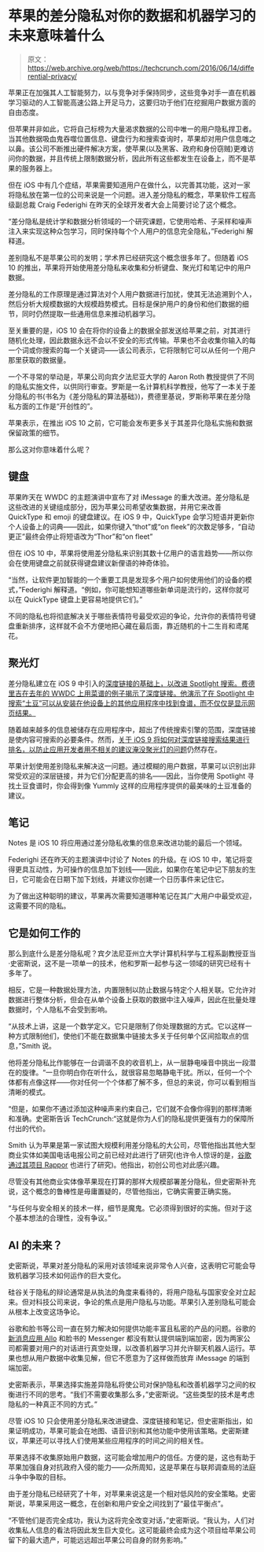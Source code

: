 # 苹果的差分隐私对你的数据和机器学习的未来意味着什么

> 原文：<https://web.archive.org/web/https://techcrunch.com/2016/06/14/differential-privacy/>

苹果正在加强其人工智能努力，以与竞争对手保持同步，这些竞争对手一直在机器学习驱动的人工智能高速公路上开足马力，这要归功于他们在挖掘用户数据方面的自由态度。

但苹果并非如此，它将自己标榜为大量渴求数据的公司中唯一的用户隐私捍卫者。当其他数据吸血鬼吞噬位置信息、键盘行为和搜索查询时，苹果却对用户信息嗤之以鼻。该公司不断推出硬件解决方案，使苹果(以及黑客、政府和身份窃贼)更难访问你的数据，并且传统上限制数据分析，因此所有这些都发生在设备上，而不是苹果的服务器上。

但在 iOS 中有几个症结，苹果需要知道用户在做什么，以完善其功能，这对一家将隐私放在第一位的公司来说是一个问题。进入差分隐私的概念，苹果软件工程高级副总裁 Craig Federighi 在昨天的全球开发者大会上简要讨论了这个概念。

“差分隐私是统计学和数据分析领域的一个研究课题，它使用哈希、子采样和噪声注入来实现这种众包学习，同时保持每个个人用户的信息完全隐私，”Federighi 解释道。

差别隐私不是苹果公司的发明；学术界已经研究这个概念很多年了。但随着 iOS 10 的推出，苹果将开始使用差分隐私来收集和分析键盘、聚光灯和笔记中的用户数据。

差分隐私的工作原理是通过算法对个人用户数据进行加扰，使其无法追溯到个人，然后分析大规模数据的大规模趋势模式。目标是保护用户的身份和他们数据的细节，同时仍然提取一些通用信息来推动机器学习。

至关重要的是，iOS 10 会在将你的设备上的数据全部发送给苹果之前，对其进行随机化处理，因此数据永远不会以不安全的形式传输。苹果也不会收集你输入的每一个词或你搜索的每一个关键词——该公司表示，它将限制它可以从任何一个用户那里获取的数据量。

一个不寻常的举动是，苹果公司向宾夕法尼亚大学的 Aaron Roth 教授提供了不同的隐私实施文件，以供同行审查。罗斯是一名计算机科学教授，他写了一本关于差分隐私的书(书名为《差分隐私的算法基础》)，费德里基说，罗斯称苹果在差分隐私方面的工作是“开创性的”。

苹果表示，在推出 iOS 10 之前，它可能会发布更多关于其差异化隐私实施和数据保留政策的细节。

那么这对你意味着什么呢？

## 键盘

苹果昨天在 WWDC 的主题演讲中宣布了对 iMessage 的重大改进。差分隐私是这些改进的关键组成部分，因为苹果公司希望收集数据，并用它来改善 QuickType 和 emoji 的键盘建议。在 iOS 9 中，QuickType 会学习短语并更新你个人设备上的词典——因此，如果你键入“thot”或“on fleek”的次数足够多，“自动更正”最终会停止将短语改为“Thor”和“on fleet”

但在 iOS 10 中，苹果将使用差分隐私来识别其数十亿用户的语言趋势——所以你会在使用键盘之前就获得键盘建议新俚语的神奇体验。

“当然，让软件更加智能的一个重要工具是发现多个用户如何使用他们的设备的模式，”Federighi 解释道。“例如，你可能想知道哪些新单词是流行的，这样你就可以在 QuickType 键盘上更容易地提供它们。”

不同的隐私也将彻底解决关于哪些表情符号最受欢迎的争论，允许你的表情符号键盘重新排序，这样就不会不方便地把心藏在最后面，靠近随机的十二生肖和鸢尾花。

## 聚光灯

差分隐私建立在 iOS 9 中引入的[深度链接的基础上，以改进 Spotlight 搜索。费德里吉在去年的 WWDC 上用菜谱的例子揭示了深度链接。他演示了在 Spotlight 中搜索“土豆”可以从安装在他设备上的其他应用程序中找到食谱，而不仅仅是显示网页结果。](https://web.archive.org/web/20230331183418/https://techcrunch.com/2015/06/08/apple-lets-you-search-within-apps-with-a-deep-link-search-api-in-ios-9/)

随着越来越多的信息被储存在应用程序中，超出了传统搜索引擎的范围，深度链接是使内容可搜索的必要条件。然而，[关于 iOS 9 将如何对深度链接搜索结果进行排名，以防止应用开发者用不相关的建议淹没聚光灯的问题](https://web.archive.org/web/20230331183418/https://medium.com/ios-os-x-development/deep-linking-search-in-ios-9-will-change-everything-feab0bb7e189#.gmn166s73)仍然存在。

苹果计划使用差别隐私来解决这一问题。通过模糊的用户数据，苹果可以识别出非常受欢迎的深层链接，并为它们分配更高的排名——因此，当你使用 Spotlight 寻找土豆食谱时，你会得到像 Yummly 这样的应用程序提供的最美味的土豆准备的建议。

## 笔记

Notes 是 iOS 10 将应用通过差分隐私收集的信息来改进功能的最后一个领域。

Federighi 还在昨天的主题演讲中讨论了 Notes 的升级。在 iOS 10 中，笔记将变得更具互动性，为可操作的信息加下划线——因此，如果你在笔记中记下朋友的生日，它可能会在日期下加下划线，并建议你创建一个日历事件来记住它。

为了做出这种聪明的建议，苹果再次需要知道哪种笔记在其广大用户中最受欢迎，这需要不同的隐私。

## 它是如何工作的

那么到底什么是差分隐私呢？宾夕法尼亚州立大学计算机科学与工程系副教授亚当·史密斯说，这不是一项单一的技术，他和罗斯一起参与这一领域的研究已经有十多年了。

相反，它是一种数据处理方法，内置限制以防止数据与特定个人相关联。它允许对数据进行整体分析，但会在从单个设备上获取的数据中注入噪声，因此在批量处理数据时，个人隐私不会受到影响。

“从技术上讲，这是一个数学定义。它只是限制了你处理数据的方式。它以这样一种方式限制他们，使他们不能在数据集中链接太多关于任何单个区间拾取点的信息，”Smith 说。

他将差分隐私比作能够在一台调谐不良的收音机上，从一层静电噪音中挑出一段潜在的旋律。“一旦你明白你在听什么，就很容易忽略静电干扰。所以，任何一个个体都有点像这样——你对任何一个个体都了解不多，但总的来说，你可以看到相当清晰的模式。

“但是，如果你不通过添加这种噪声来约束自己，它们就不会像你得到的那样清晰和准确。史密斯告诉 TechCrunch:“这就是你为人们的隐私提供更强有力的保障所付出的代价。

Smith 认为苹果是第一家试图大规模利用差分隐私的大公司，尽管他指出其他大型商业实体如美国电话电报公司之前已经对此进行了研究(也许令人惊讶的是，[谷歌通过其项目 Rappor](https://web.archive.org/web/20230331183418/https://github.com/google/rappor) 也进行了研究)。他指出，初创公司也对此感兴趣。

尽管没有其他商业实体像苹果现在打算的那样大规模部署差分隐私，但史密斯补充说，这个概念的鲁棒性是毋庸置疑的，尽管他指出，它确实需要正确实施。

“与任何与安全相关的技术一样，细节是魔鬼。它必须得到很好的实施。但对于这个基本想法的合理性，没有争议。”

## AI 的未来？

史密斯说，苹果对差分隐私的采用对该领域来说非常令人兴奋，这表明它可能会导致机器学习技术如何运作的巨大变化。

硅谷关于隐私的辩论通常是从执法的角度来看待的，将用户隐私与国家安全对立起来。但对科技公司来说，争论的焦点是用户隐私与功能。苹果引入差别隐私可能会从根本上改变这场争论。

谷歌和脸书等公司一直在努力解决如何提供功能丰富且私密的产品的问题。谷歌的[新消息应用 Allo](https://web.archive.org/web/20230331183418/https://techcrunch.com/2016/05/19/google-engineer-says-hell-push-for-default-end-to-end-encryption-in-allo/) 和脸书的 Messenger 都没有默认提供端到端加密，因为两家公司都需要对用户的对话进行真空处理，以改善机器学习并允许聊天机器人运行。苹果也想从用户数据中收集见解，但它不愿意为了这样做而放弃 iMessage 的端到端加密。

史密斯表示，苹果选择实施差异隐私将使公司对保护隐私和改善机器学习之间的权衡进行不同的思考。“我们不需要收集那么多，”史密斯说。“这些类型的技术是考虑隐私的一种真正不同的方式。”

尽管 iOS 10 只会使用差分隐私来改进键盘、深度链接和笔记，但史密斯指出，如果证明成功，苹果可能会在地图、语音识别和其他功能中使用该策略。史密斯建议，苹果还可以寻找人们使用某些应用程序的时间之间的相关性。

苹果选择不收集原始用户数据，这可能会增加用户的信任。方便的是，这也有助于苹果加强自身对抗政府入侵的能力——众所周知，这是苹果在与联邦调查局的法庭斗争中争取的目标。

由于差分隐私已经研究了十年，对苹果来说这是一个相对低风险的安全策略。史密斯说，苹果采用这一概念，在创新和用户安全之间找到了“最佳平衡点”。

“不管他们是否完全成功，我认为这将完全改变对话，”史密斯说。“我认为，人们对收集私人信息的看法将因此发生巨大变化。这可能最终会成为这个项目给苹果公司留下的最大遗产，可能远远超出苹果公司自身的财务影响。”